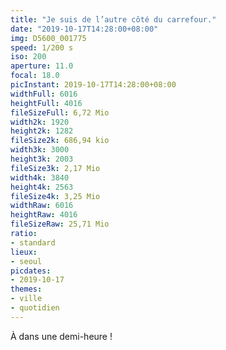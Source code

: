 ```yaml
---
title: "Je suis de l’autre côté du carrefour."
date: "2019-10-17T14:28:00+08:00"
img: D5600_001775
speed: 1/200 s
iso: 200
aperture: 11.0
focal: 18.0
picInstant: 2019-10-17T14:28:00+08:00
widthFull: 6016
heightFull: 4016
fileSizeFull: 6,72 Mio
width2k: 1920
height2k: 1282
fileSize2k: 686,94 kio
width3k: 3000
height3k: 2003
fileSize3k: 2,17 Mio
width4k: 3840
height4k: 2563
fileSize4k: 3,25 Mio
widthRaw: 6016
heightRaw: 4016
fileSizeRaw: 25,71 Mio
ratio:
- standard
lieux:
- seoul
picdates:
- 2019-10-17
themes:
- ville
- quotidien
---
```


À dans une demi-heure !